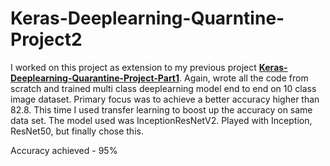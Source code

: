 # Keras-Deeplearning-Quarntine-Project2

I worked on this project as extension to my previous project <a href="https://github.com/shriyanka/Keras-Deeplearning-Quarantine-Project-Part1"><b>Keras-Deeplearning-Quarantine-Project-Part1</b></a>. 
Again, wrote all the code from scratch and trained multi class deeplearning model end to end on 10 class image dataset. 
Primary focus was to achieve a better accuracy higher than 82.8. This time I used transfer learning to boost up the accuracy on same data set.
The model used was InceptionResNetV2. Played with Inception, ResNet50, but finally chose this.

Accuracy achieved - 95%
